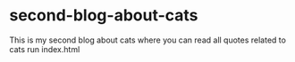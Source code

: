 # second-blog-about-cats
This is my second blog about cats where you can read all quotes related to cats
run index.html
